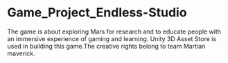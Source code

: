# Game_Project_Endless-Studio
The game is about exploring Mars for research and to educate people with an immersive experience of gaming and learning. Unity 3D Asset Store is used in building this game.The creative rights belong to team Martian maverick. 
